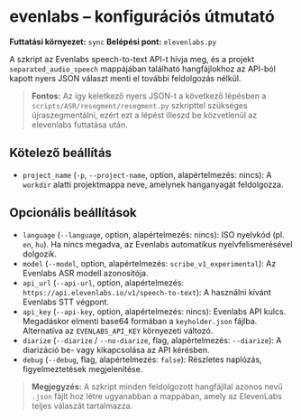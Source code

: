 # evenlabs – konfigurációs útmutató

**Futtatási környezet:** `sync`
**Belépési pont:** `elevenlabs.py`

A szkript az Evenlabs speech-to-text API-t hívja meg, és a projekt `separated_audio_speech` mappájában található hangfájlokhoz az API-ból kapott nyers JSON választ menti el további feldolgozás nélkül.

> **Fontos:** Az így keletkező nyers JSON-t a következő lépésben a `scripts/ASR/resegment/resegment.py` szkripttel szükséges újraszegmentálni, ezért ezt a lépést illeszd be közvetlenül az elevenlabs futtatása után.

## Kötelező beállítás
- `project_name` (`-p`, `--project-name`, option, alapértelmezés: nincs): A `workdir` alatti projektmappa neve, amelynek hanganyagát feldolgozza.

## Opcionális beállítások
- `language` (`--language`, option, alapértelmezés: nincs): ISO nyelvkód (pl. `en`, `hu`). Ha nincs megadva, az Evenlabs automatikus nyelvfelismerésével dolgozik.
- `model` (`--model`, option, alapértelmezés: `scribe_v1_experimental`): Az Evenlabs ASR modell azonosítója.
- `api_url` (`--api-url`, option, alapértelmezés: `https://api.elevenlabs.io/v1/speech-to-text`): A használni kívánt Evenlabs STT végpont.
- `api_key` (`--api-key`, option, alapértelmezés: nincs): Evenlabs API kulcs. Megadáskor elmenti base64 formában a `keyholder.json` fájlba. Alternatíva az `EVENLABS_API_KEY` környezeti változó.
- `diarize` (`--diarize` / `--no-diarize`, flag, alapértelmezés: `--diarize`): A diarizáció be- vagy kikapcsolása az API kérésben.
- `debug` (`--debug`, flag, alapértelmezés: `false`): Részletes naplózás, figyelmeztetések megjelenítése.

> **Megjegyzés:** A szkript minden feldolgozott hangfájllal azonos nevű `.json` fájlt hoz létre ugyanabban a mappában, amely az ElevenLabs teljes válaszát tartalmazza.
